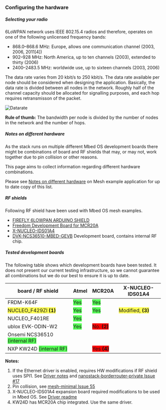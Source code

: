### Configuring the hardware

##### Selecting your radio

6LoWPAN network uses IEEE 802.15.4 radios and therefore, operates on one of the following unlicensed
frequency bands:

* 868.0–868.6 MHz: Europe, allows one communication channel (2003, 2006, 2011[4])
* 902–928 MHz: North America, up to ten channels (2003), extended to thirty (2006)
* 2400–2483.5 MHz: worldwide use, up to sixteen channels (2003, 2006)

The data rate varies from 20 kbit/s to 250 kbit/s. The data rate available per node should be considered when designing the application. Basically, the data rate is divided between all nodes in the network. Roughly half of the channel capacity should be allocated for signalling purposes, and each hop requires retransmisson of the packet.

![Datarate](https://s3-us-west-2.amazonaws.com/mbed-os-docs-images/bw.png)

<span class="tips">**Rule of thumb:** The bandwidth per node is divided by the number of nodes in the network and the number of hops.</span>

##### Notes on different hardware

As the stack runs on multiple different Mbed OS development boards there might be combinations of board and RF shields that may, or may not, work together due to pin collision or other reasons.

This page aims to collect information regarding different hardware combinations.

Please see [Notes on different hardware](https://github.com/ARMmbed/mbed-os-example-mesh-minimal/blob/master/Hardware.md) on Mesh example application for up to date copy of this list.

##### RF shields

Following RF shield have been used with Mbed OS mesh examples.

* [FIREFLY 6LOWPAN ARDUINO SHIELD](https://firefly-iot.com/product/firefly-arduino-shield-2-4ghz/)
* [Freedom Development Board for MCR20A](http://www.nxp.com/products/software-and-tools/hardware-development-tools/freedom-development-boards/freedom-development-board-for-mcr20a-wireless-transceiver:FRDM-CR20A)
* [X-NUCLEO-IDS01A4](http://www.st.com/content/st_com/en/products/ecosystems/stm32-open-development-environment/stm32-nucleo-expansion-boards/stm32-ode-connect-hw/x-nucleo-ids01a4.html)
* [DVK-NCS36510-MBED-GEVB](https://developer.mbed.org/platforms/NCS36510/) Development board, contains internal RF chip.

##### Tested development boards

The following table shows which development boards have been tested. It does not present our current testing infrastructure, so we cannot guarantee all combinations but we do our best to ensure it is up to date.

| board / RF shield | Atmel | MCR20A | X-NUCLEO-IDS01A4 |
|-------------------|-------|-----|------------------|
| FRDM-K64F | <span style='background-color: #5f5;'>Yes</span> | <span style='background-color: #5f5;'>Yes</span> | |
| <span style='background-color: #ff5;'>NUCLEO_F429ZI **(1)**</span> | <span style='background-color: #5f5;'>Yes</span> | <span style='background-color: #5f5;'>Yes</span> | <span style='background-color: #ff5;'>Modified, **(3)**</span> |
| NUCLEO_F401RE | <span style='background-color: #5f5;'>Yes</span> | | |
| ublox EVK-ODIN-W2 | <span style='background-color: #5f5;'>Yes</span> | <span style='background-color: #f00;'>No. **(2)**</span> | |
| Onsemi NCS36510 <span style='background-color: #5f5;'>(internal RF)</span> | | | |
| NXP KW24D <span style='background-color: #5f5;'>(internal RF)</span> | | <span style='background-color: #f00;'>Yes **(4)**</span> | |


**Notes:**

1. If the Ethernet driver is enabled, requires HW modifications if RF shield uses SPI1. See [Driver notes](https://github.com/ARMmbed/sal-nanostack-driver-stm32-eth) and [nanostack-borderrouter-private Issue #17](https://github.com/ARMmbed/nanostack-border-router-private/issues/17)
2. Pin collision, see [mesh-minimal Issue 55](https://github.com/ARMmbed/mbed-os-example-mesh-minimal/issues/55)
3. X-NUCLEO-IDS01A4 expansion board required modifications to be used in Mbed OS. See [Driver readme](https://github.com/ARMmbed/stm-spirit1-rf-driver)
4. KW24D has MCR20A chip integrated. Use the same driver.

